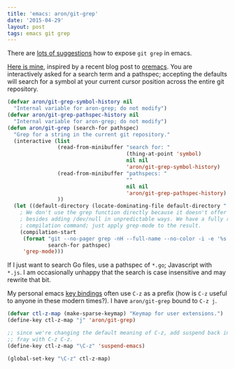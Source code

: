 ```yaml
---
title: 'emacs: aron/git-grep'
date: '2015-04-29'
layout: post
tags: emacs git grep
---
```


There are
[lots of suggestions](https://www.google.com/search?q=emacs+git+grep) how to
expose `git grep` in emacs.

[Here is mine](https://github.com/aronatkins/emacs.d/blob/master/lisp/aron-grep.el),
inspired by a recent blog post to
[oremacs](http://oremacs.com/2015/04/19/git-grep-ivy/). You are interactively
asked for a search term and a pathspec; accepting the defaults will search for
a symbol at your current cursor position across the entire git repository.

```lisp
(defvar aron/git-grep-symbol-history nil
  "Internal variable for aron-grep; do not modify")
(defvar aron/git-grep-pathspec-history nil
  "Internal variable for aron-grep; do not modify")
(defun aron/git-grep (search-for pathspec)
  "Grep for a string in the current git repository."
  (interactive (list 
                (read-from-minibuffer "search for: "
                                      (thing-at-point 'symbol)
                                      nil nil
                                      'aron/git-grep-symbol-history)
                (read-from-minibuffer "pathspecs: "
                                      ""
                                      nil nil
                                      'aron/git-grep-pathspec-history)
                ))
  (let ((default-directory (locate-dominating-file default-directory ".git")))
    ; We don't use the grep function directly because it doesn't offer much
    ; besides adding /dev/null in unpredictable ways. We have a fully runnable
    ; compilation command; just apply grep-mode to the result.
    (compilation-start
     (format "git --no-pager grep -nH --full-name --no-color -i -e '%s' -- %s"
             search-for pathspec)
     'grep-mode)))
```

If I just want to search Go files, use a pathspec of `*.go`; Javascript with
`*.js`. I am occasionally unhappy that the search is case insensitive and may
rewrite that bit.

My personal emacs
[key bindings](https://github.com/aronatkins/emacs.d/blob/master/lisp/aron-keys.el)
often use `C-z` as a prefix (how is `C-z` useful to anyone in these modern times?).
I have `aron/git-grep` bound to `C-z j`.

```lisp
(defvar ctl-z-map (make-sparse-keymap) "Keymap for user extensions.")
(define-key ctl-z-map "j" 'aron/git-grep)

;; since we're changing the default meaning of C-z, add suspend back into the
;; fray with C-z C-z.
(define-key ctl-z-map "\C-z" 'suspend-emacs)

(global-set-key "\C-z" ctl-z-map)
```
